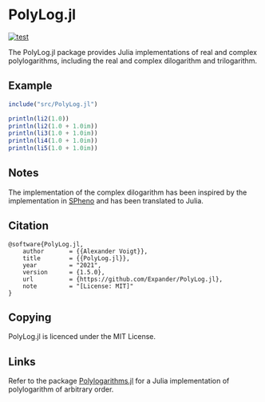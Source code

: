 PolyLog.jl
==========

[![test](https://github.com/Expander/PolyLog.jl/actions/workflows/build.yml/badge.svg)](https://github.com/Expander/PolyLog.jl/actions/workflows/build.yml)

The PolyLog.jl package provides Julia implementations of real and
complex polylogarithms, including the real and complex dilogarithm and
trilogarithm.


Example
-------

```.jl
include("src/PolyLog.jl")

println(li2(1.0))
println(li2(1.0 + 1.0im))
println(li3(1.0 + 1.0im))
println(li4(1.0 + 1.0im))
println(li5(1.0 + 1.0im))
```


Notes
-----

The implementation of the complex dilogarithm has been inspired by the
implementation in [SPheno](https://spheno.hepforge.org) and has been
translated to Julia.


Citation
--------

~~~.bibtex
@software{PolyLog.jl,
    author       = {{Alexander Voigt}},
    title        = {{PolyLog.jl}},
    year         = "2021",
    version      = {1.5.0},
    url          = {https://github.com/Expander/PolyLog.jl},
    note         = "[License: MIT]"
}
~~~


Copying
-------

PolyLog.jl is licenced under the MIT License.


Links
-----

Refer to the package
[Polylogarithms.jl](https://github.com/mroughan/Polylogarithms.jl) for
a Julia implementation of polylogarithm of arbitrary order.
